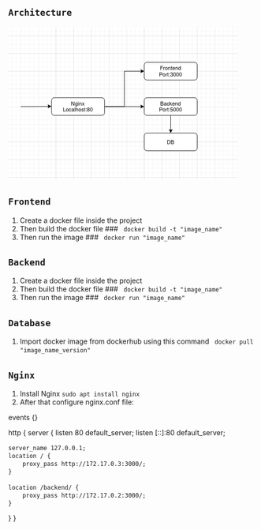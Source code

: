## `Architecture`
![alt text](image.png)

## `Frontend`
1. Create a docker file inside the project
2. Then build the docker file ### ` docker build -t "image_name"`
3. Then run the image ### ` docker run "image_name"`

## `Backend`
1. Create a docker file inside the project
2. Then build the docker file ### ` docker build -t "image_name"`
3. Then run the image ### ` docker run "image_name"`

## `Database`
1. Import docker image from dockerhub using this command ` docker pull "image_name_version"`

## `Nginx` 
1. Install Nginx `sudo apt install nginx`
2. After that configure nginx.conf file:

events {}

http { 
 	server {
    listen 80 default_server;
    listen [::]:80 default_server;

    server_name 127.0.0.1;
    location / {
        proxy_pass http://172.17.0.3:3000/;
    }

    location /backend/ {
        proxy_pass http://172.17.0.2:3000/;
    }

}
}


 

